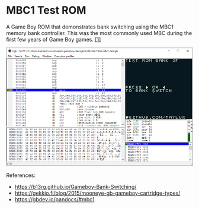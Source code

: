 # MBC1 Test ROM

A Game Boy ROM that demonstrates bank switching using the MBC1 memory bank controller. This was the most commonly used MBC during the first few years of Game Boy games. [[1]](https://mgba-emu.github.io/gbdoc/#mbc1)

![Screenshot](screenshot.png "Screenshot")

References:

* <https://b13rg.github.io/Gameboy-Bank-Switching/>
* <https://gekkio.fi/blog/2015/mooneye-gb-gameboy-cartridge-types/>
* <https://gbdev.io/pandocs/#mbc1>
